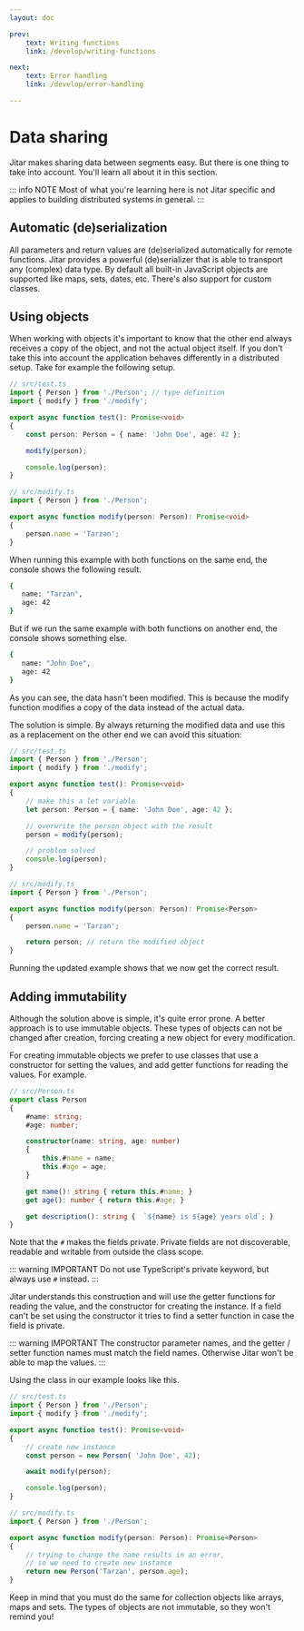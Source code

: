 ```yaml
---
layout: doc

prev:
    text: Writing functions
    link: /develop/writing-functions

next:
    text: Error handling
    link: /develop/error-handling

---
```


# Data sharing

Jitar makes sharing data between segments easy. But there is one thing to take into account. You'll learn all about it in this section.

::: info NOTE
Most of what you're learning here is not Jitar specific and applies to building distributed systems in general.
:::

## Automatic (de)serialization

All parameters and return values are (de)serialized automatically for remote functions. Jitar provides a powerful (de)serializer that is able to transport any (complex) data type. By default all built-in JavaScript objects are supported like maps, sets, dates, etc. There's also support for custom classes.

## Using objects
When working with objects it's important to know that the other end always receives a copy of the object, and not the actual object itself. If you don't take this into account the application behaves differently in a distributed setup. Take for example the following setup.

```ts
// src/test.ts
import { Person } from './Person'; // type definition
import { modify } from './modify';

export async function test(): Promise<void>
{
    const person: Person = { name: 'John Doe', age: 42 };

    modify(person);

    console.log(person);
}
```

```ts
// src/modify.ts
import { Person } from './Person';

export async function modify(person: Person): Promise<void>
{
    person.name = 'Tarzan';
}
```

When running this example with both functions on the same end, the console shows the following result.

```bash
{
   name: "Tarzan",
   age: 42
}
```

But if we run the same example with both functions on another end, the console shows something else.

```bash
{
   name: "John Doe",
   age: 42
}
```

As you can see, the data hasn't been modified. This is because the modify function modifies a copy of the data instead of the actual data.

The solution is simple. By always returning the modified data and use this as a replacement on the other end we can avoid this situation:

```ts
// src/test.ts
import { Person } from './Person';
import { modify } from './modify';

export async function test(): Promise<void>
{
    // make this a let variable
    let person: Person = { name: 'John Doe', age: 42 };

    // overwrite the person object with the result
    person = modify(person);

    // problem solved
    console.log(person);
}
```

```ts
// src/modify.ts
import { Person } from './Person';

export async function modify(person: Person): Promise<Person>
{
    person.name = 'Tarzan';

    return person; // return the modified object
}
```

Running the updated example shows that we now get the correct result.

## Adding immutability

Although the solution above is simple, it's quite error prone. A better approach is to use immutable objects. These types of objects can not be changed after creation, forcing creating a new object for every modification.

For creating immutable objects we prefer to use classes that use a constructor for setting the values, and add getter functions for reading the values. For example.

```ts
// src/Person.ts
export class Person
{
    #name: string;
    #age: number;

    constructor(name: string, age: number)
    {
        this.#name = name;
        this.#age = age;
    }

    get name(): string { return this.#name; }
    get age(): number { return this.#age; }

    get description(): string {  `${name} is ${age} years old`; }
}
```

Note that the `#` makes the fields private. Private fields are not discoverable, readable and writable from outside the class scope.

::: warning IMPORTANT
Do not use TypeScript's private keyword, but always use `#` instead.
:::

Jitar understands this construction and will use the getter functions for reading the value, and the constructor for creating the instance. If a field can't be set using the constructor it tries to find a setter function in case the field is private.

::: warning IMPORTANT
The constructor parameter names, and the getter / setter function names must match the field names. Otherwise Jitar won't be able to map the values.
:::

Using the class in our example looks like this.

```ts
// src/test.ts
import { Person } from './Person';
import { modify } from './modify';

export async function test(): Promise<void>
{
    // create new instance
    const person = new Person( 'John Doe', 42);

    await modify(person);

    console.log(person);
}
```

```ts
// src/modify.ts
import { Person } from './Person';

export async function modify(person: Person): Promise<Person>
{
    // trying to change the name results in an error,
    // so we need to create new instance
    return new Person('Tarzan', person.age);
}
```

Keep in mind that you must do the same for collection objects like arrays, maps and sets. The types of objects are not immutable, so they won't remind you!
